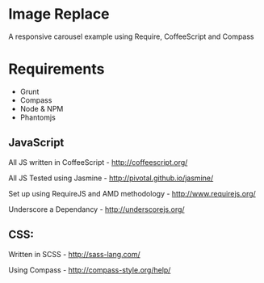 Image Replace
===================

A responsive carousel example using Require, CoffeeScript and Compass

# Requirements

* Grunt
* Compass
* Node & NPM
* Phantomjs

## JavaScript
All JS written in CoffeeScript - http://coffeescript.org/

All JS Tested using Jasmine - http://pivotal.github.io/jasmine/

Set up using RequireJS and AMD methodology - http://www.requirejs.org/

Underscore a Dependancy - http://underscorejs.org/

## CSS:
Written in SCSS - http://sass-lang.com/

Using Compass - http://compass-style.org/help/






